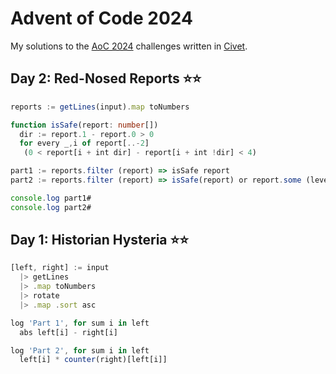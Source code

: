 # Advent of Code 2024

My solutions to the [AoC 2024](https://adventofcode.com/2024) challenges written in [Civet](https://civet.dev).

## Day 2: Red-Nosed Reports ⭐⭐

```ts
reports := getLines(input).map toNumbers

function isSafe(report: number[])
  dir := report.1 - report.0 > 0
  for every _,i of report[..-2]
   (0 < report[i + int dir] - report[i + int !dir] < 4)

part1 := reports.filter (report) => isSafe report
part2 := reports.filter (report) => isSafe(report) or report.some (level, index) => isSafe report.toSpliced index, 1

console.log part1#
console.log part2#
```

## Day 1: Historian Hysteria ⭐⭐

```ts
[left, right] := input
  |> getLines
  |> .map toNumbers
  |> rotate
  |> .map .sort asc

log 'Part 1', for sum i in left
  abs left[i] - right[i]

log 'Part 2', for sum i in left
  left[i] * counter(right)[left[i]]
```
